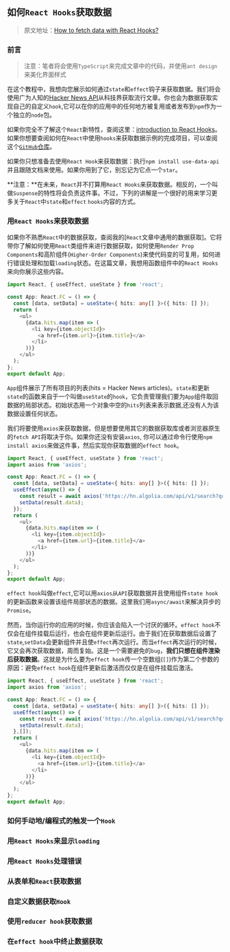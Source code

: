 ## 如何`React Hooks`获取数据
> 原文地址：[How to fetch data with React Hooks?](https://www.robinwieruch.de/react-hooks-fetch-data)

### 前言
> 注意：笔者将会使用`TypeScript`来完成文章中的代码，并使用`ant design`来美化界面样式

在这个教程中，我想向您展示如何通过`state`和`effect`钩子来获取数据。我们将会使用广为人知的[Hacker News API](https://hn.algolia.com/api)从科技界获取流行文章。你也会为数据获取实现自己的自定义`hook`,它可以在你的应用中的任何地方被复用或者发布到`npm`作为一个独立的`node`包。

如果你完全不了解这个`React`新特性，查阅这里：[introduction to React Hooks](https://www.robinwieruch.de/react-hooks)。如果你想要查阅如何在`React`中使用`hooks`来获取数据示例的完成项目，可以查阅这个[`GitHub`仓库](https://github.com/the-road-to-learn-react/react-hooks-introduction)。

如果你只想准备去使用`React Hook`来获取数据：执行`npm install use-data-api`并且跟随文档来使用。如果你用到了它，别忘记为它点一个`star`。

**注意：**在未来，`React`并不打算用`React Hooks`来获取数据。相反的，一个叫做`Suspense`的特性将会负责这件事。不过，下列的讲解是一个很好的用来学习更多关于`React`中`state`和`effect` `hooks`内容的方式。

### 用`React Hooks`来获取数据
如果你不熟悉`React`中的数据获取，查阅我的[`React`文章中通用的数据获取]。它将带你了解如何使用`React`类组件来进行数据获取，如何使用`Render Prop Components`和高阶组件(`Higher-Order Components`)来使代码变的可复用，如何进行错误处理和加载`loading`状态。在这篇文章，我想用函数组件中的`React Hooks`来向你展示这些内容。
```typescript jsx
import React, { useEffect, useState } from 'react';

const App: React.FC = () => {
  const [data, setData] = useState<{ hits: any[] }>({ hits: [] });
  return (
    <ul>
      {data.hits.map(item => (
        <li key={item.objectId}>
          <a href={item.url}>{item.title}</a>
        </li>
      ))}
    </ul>
  );
};
export default App;
```

`App`组件展示了所有项目的列表(hits = Hacker News articles)。`state`和更新`state`的函数来自于一个叫做`useState`的`hook`，它负责管理我们要为`App`组件取回数据的局部状态。初始状态用一个对象中空的`hits`列表来表示数据,还没有人为该数据设置任何状态。

我们将要使用`axios`来获取数据，但是想要使用其它的数据获取库或者浏览器原生的`fetch API`将取决于你。如果你还没有安装`axios`, 你可以通过命令行使用`npm install axios`来做这件事，然后实现你获取数据的`effect hook`。
```typescript jsx
import React, { useEffect, useState } from 'react';
import axios from 'axios';

const App: React.FC = () => {
  const [data, setData] = useState<{ hits: any[] }>({ hits: [] });
  useEffect(async() => {
    const result = await axios('https://hn.algolia.com/api/v1/search?query=react');
    setData(result.data);
  });
  return (
    <ul>
      {data.hits.map(item => (
        <li key={item.objectId}>
          <a href={item.url}>{item.title}</a>
        </li>
      ))}
    </ul>
  );
};
export default App;
```

`effect hook`叫做`effect`,它可以用`axios`从`API`获取数据并且使用组件`state hook`的更新函数来设置该组件局部状态的数据。这里我们用`async/await`来解决异步的`Promise`。

然而，当你运行你的应用的时候，你应该会陷入一个讨厌的循环。`effect hook`不仅会在组件挂载后运行，也会在组件更新后运行。由于我们在获取数据后设置了`state`,`setData`会更新组件并且使`effect`再次运行。而当`effect`再次运行的时候，它又会再次获取数据，周而复始。这是一个需要避免的`bug`，**我们只想在组件渲染后获取数据**。这就是为什么要为`effect hook`传一个空数组(`[]`)作为第二个参数的原因：避免`effect hook`在组件更新后激活而仅仅是在组件挂载后激活。
```typescript jsx
import React, { useEffect, useState } from 'react';
import axios from 'axios';

const App: React.FC = () => {
  const [data, setData] = useState<{ hits: any[] }>({ hits: [] });
  useEffect(async() => {
    const result = await axios('https://hn.algolia.com/api/v1/search?query=react');
    setData(result.data);
  },[]);
  return (
    <ul>
      {data.hits.map(item => (
        <li key={item.objectId}>
          <a href={item.url}>{item.title}</a>
        </li>
      ))}
    </ul>
  );
};
export default App;
```
### 如何手动地/编程式的触发一个`Hook`

### 用`React Hooks`来显示`loading`

### 用`React Hooks`处理错误

### 从表单和`React`获取数据

### 自定义数据获取`Hook`

### 使用`reducer hook`获取数据

### 在`effect hook`中终止数据获取
